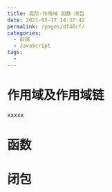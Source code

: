 ```yaml
---
title: 高阶-作用域 函数 闭包
date: 2021-05-17 14:37:42
permalink: /pages/df46cf/
categories:
  - 前端
  - JavaScript
tags:
  - 
---
```






# 作用域及作用域链



xxxxx





# 函数







# 闭包